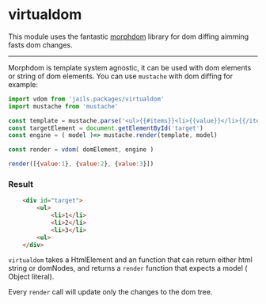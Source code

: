 # virtualdom

This module uses the fantastic [morphdom](https://github.com/patrick-steele-idem/morphdom) library for dom diffing aimming fasts dom changes.

---

Morphdom is template system agnostic, it can be used with dom elements or string of dom elements.
You can use `mustache` with dom diffing for example:

```js
import vdom from 'jails.packages/virtualdom'
import mustache from 'mustache'

const template = mustache.parse('<ul>{{#items}}<li>{{value}}</li>{{/items}}</ul>')
const targetElement = document.getElementById('target')
const engine = ( model )=> mustache.render(template, model)

const render = vdom( domElement, engine )

render([{value:1}, {value:2}, {value:3}])
```

### Result
```html
	<div id="target">
		<ul>
			<li>1</li>
			<li>2</li>
			<li>3</li>
		<ul>
	</div>
```

`virtualdom` takes a HtmlElement and an function that can return either html string or domNodes, and returns a `render` function that expects a model ( Object literal).

Every `render` call will update only the changes to the dom tree.
